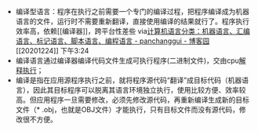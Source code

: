 - 编译型语言：程序在执行之前需要一个专门的编译过程，把程序编译成为机器语言的文件，运行时不需要重新翻译，直接使用编译的结果就行了。程序执行效率高，依赖[[编译器]]，跨平台性差些
via[计算机语言分类：机器语言、汇编语言、标记语言、脚本语言、编程语言 - panchanggui - 博客园](https://www.cnblogs.com/panchanggui/p/9760965.html)
[[20201224]] 下午3:24
- 编译语言通过编译器编译代码文件生成可执行程序(二进制文件)，交由cpu[解释执行](https://www.baidu.com/s?wd=%E8%A7%A3%E9%87%8A%E6%89%A7%E8%A1%8C&tn=SE_PcZhidaonwhc_ngpagmjz&rsv_dl=gh_pc_zhidao)；
- 编译是指在应用源程序执行之前，就将程序源代码“翻译”成目标代码（机器语言），因此其目标程序可以脱离其语言环境独立执行，使用比较方便、效率较高。但应用程序一旦需要修改，必须先修改源代码，再重新编译生成新的目标文件（* .obj，也就是OBJ文件）才能执行，只有目标文件而没有源代码，修改很不方便。
